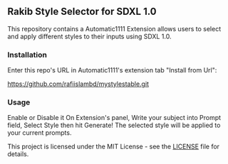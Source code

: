 ## Rakib Style Selector for SDXL 1.0

This repository contains a Automatic1111 Extension allows users to select and apply different styles to their inputs using SDXL 1.0.

### Installation

Enter this repo's URL in Automatic1111's extension tab "Install from Url":

https://github.com/rafiislambd/mystylestable.git

### Usage

Enable or Disable it On Extension's panel, Write your subject into Prompt field,
Select Style then hit Generate!
The selected style will be applied to your current prompts.

This project is licensed under the MIT License - see the [LICENSE](LICENSE) file for details.
